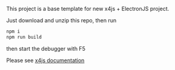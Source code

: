 This project is a base template for new x4js + ElectronJS project.

Just download and unzip this repo, then run 

```sh
npm i
npm run build 
```

then start the debugger with F5

Please see [x4js documentation](https://x4js.org/doc)